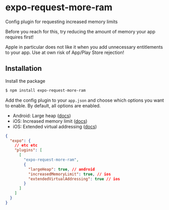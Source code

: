 # expo-request-more-ram

Config plugin for requesting increased memory limits

Before you reach for this, try reducing the amount of memory your app requires first!

Apple in particular does not like it when you add unnecessary entitlements to your app. Use at own risk of App/Play Store rejection!

## Installation

Install the package

```bash
$ npm install expo-request-more-ram
```

Add the config plugin to your `app.json` and choose which options you want to enable. By default, all options are enabled.

- Android: Large heap ([docs](https://developer.android.com/guide/topics/manifest/application-element#largeHeap))
- iOS: Increased memory limit ([docs](https://developer.apple.com/documentation/bundleresources/entitlements/com.apple.developer.kernel.increased-memory-limit))
- iOS: Extended virtual addressing ([docs](https://developer.apple.com/documentation/bundleresources/entitlements/com.apple.developer.kernel.extended-virtual-addressing))

```json
{
  "expo": {
    // etc etc
    "plugins": [
      [
        "expo-request-more-ram",
        {
          "largeHeap": true, // android
          "increasedMemoryLimit": true, // ios
          "extendedVirtualAddressing": true // ios
        }
      ]
    ]
  }
}
```
